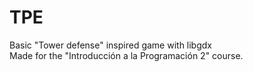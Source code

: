 # TPE

Basic "Tower defense" inspired game with libgdx \
Made for the "Introducción a la Programación 2" course.
